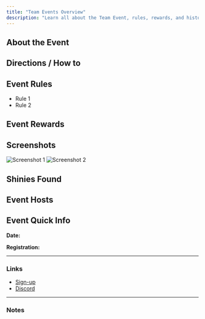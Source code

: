 ```yaml
---
title: "Team Events Overview"
description: "Learn all about the Team Event, rules, rewards, and history."
---
```


<link rel="stylesheet" href="/many/assets/css/events/team-events/events.css" />

<div class="event-guide-container">

  <!-- Hero Image: spans full page width (both columns) -->
  <section class="hero-image" aria-label="Event hero image"></section>

  <!-- ABOUT / DIRECTIONS / RULES / REWARDS (main column) -->
  <section class="event-info">
    <article class="about-event">
      <h2>About the Event</h2>
      <p><!-- event description here --></p>
    </article>
    <article class="directions">
      <h2>Directions / How to</h2>
      <p><!-- instructions or steps --></p>
    </article>
    <article class="event-rules">
      <h2>Event Rules</h2>
      <ul>
        <li>Rule 1</li>
        <li>Rule 2</li>
        <!-- etc -->
      </ul>
    </article>
    <article class="event-rewards">
      <h2>Event Rewards</h2>
      <p><!-- rewards details --></p>
    </article>
  </section>

  <!-- SCREENSHOTS (left: thumbnails) + SHINIES (right inside main column) -->
  <section class="event-media">
    <div class="screenshot-grid" aria-label="Event screenshots">
      <h2>Screenshots</h2>
      <div class="thumbnails">
        <!-- Thumbnail images, clickable to enlarge -->
        <img src="/many/assets/img/team-events/screenshots/1.png" alt="Screenshot 1" />
        <img src="/many/assets/img/team-events/screenshots/2.png" alt="Screenshot 2" />
        <!-- more thumbnails -->
      </div>
    </div>
    <div class="shinies-found" aria-label="Shinies found during the event">
      <h2>Shinies Found</h2>
      <div class="shinies-list">
        <!-- Icons or images of shinies found -->
      </div>
    </div>
  </section>

  <!-- EVENT HOSTS (main column, bottom) -->
  <section class="event-hosts">
    <h2>Event Hosts</h2>
    <p><!-- Host info, pictures, contact etc --></p>
  </section>

  <!-- RIGHT SIDEBAR (page-tall) -->
  <aside class="sidebar-right" aria-label="Event sidebar">
    <div class="sidebar-inner">
      <h2>Event Quick Info</h2>
      <p><strong>Date:</strong> <!-- date here --></p>
      <p><strong>Registration:</strong> <!-- reg info --></p>
      <hr />
      <h3>Links</h3>
      <ul>
        <li><a href="#">Sign-up</a></li>
        <li><a href="#">Discord</a></li>
      </ul>
      <hr />
      <h3>Notes</h3>
      <p><!-- short announcements / pinned notes --></p>
    </div>
  </aside>

</div>

<script src="/many/assets/js/events/team-events/events.js"></script>
